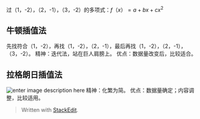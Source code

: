 过（1，-2），（2，-1），（3，-2）的多项式：$f（x）= a+bx+cx^2$
## 牛顿插值法
先找符合（1，-2），再找（1，-2），（2，-1），最后再找（1，-2），（2，-1），（3，-2）。
精神：迭代法，站在巨人肩膀上。
优点：数据量改变后，比较适合。
## 拉格朗日插值法
![enter image description here](https://github.com/HotView/Images/raw/master/%E4%B8%8B%E8%BD%BD-2019-02-28%2017_23_03.png)
精神：化繁为简。
优点：数据量确定；内容调整，比较适用。


> Written with [StackEdit](https://stackedit.io/).
<!--stackedit_data:
eyJoaXN0b3J5IjpbLTE3NTQxODY2MzAsLTcyMzI2NDA3MSw3Mz
QzMDQyMDVdfQ==
-->
